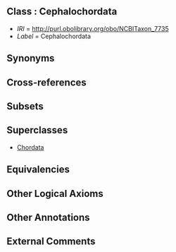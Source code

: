 
## Class : Cephalochordata

 * *IRI* = http://purl.obolibrary.org/obo/NCBITaxon_7735
 * *Label* = Cephalochordata

## Synonyms


## Cross-references


## Subsets


## Superclasses

 * [Chordata](../../NCBITaxon/11/NCBITaxon_7711.md)

## Equivalencies


## Other Logical Axioms


## Other Annotations


## External Comments

